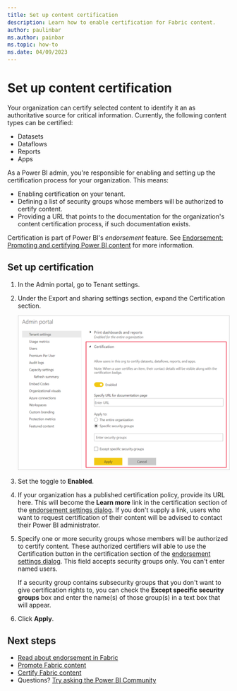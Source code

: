 ```yaml
---
title: Set up content certification
description: Learn how to enable certification for Fabric content.
author: paulinbar
ms.author: painbar
ms.topic: how-to
ms.date: 04/09/2023
---
```


# Set up content certification

Your organization can certify selected content to identify it an as authoritative source for critical information. Currently, the following content types can be certified:
* Datasets
* Dataflows
* Reports
* Apps

As a Power BI admin, you're responsible for enabling and setting up the certification process for your organization. This means:
* Enabling certification on your tenant.
* Defining a list of security groups whose members will be authorized to certify content.
* Providing a URL that points to the documentation for the organization's content certification process, if such documentation exists.

Certification is part of Power BI's *endorsement* feature. See [Endorsement: Promoting and certifying Power BI content](endorsement-overview.md) for more information.

## Set up certification

1. In the Admin portal, go to Tenant settings.
1. Under the Export and sharing settings section, expand the Certification section.

   [ ![Screenshot of how to set up dataset and dataflow certification](media/endorsement-setup/service-admin-certification-setup-dialog.png)](media/endorsement-setup/service-admin-certification-setup-dialog.png#lightbox)

1. Set the toggle to **Enabled**.
1. If your organization has a published certification policy, provide its URL here. This will become the **Learn more** link in the certification section of the [endorsement settings dialog](endorsement-certify.md#request-content-certification). If you don't supply a link, users who want to request certification of their content will be advised to contact their Power BI administrator.
1. Specify one or more security groups whose members will be authorized to certify content. These authorized certifiers will able to use the Certification button in the certification section of the [endorsement settings dialog](endorsement-certify.md#certify-content). This field accepts security groups only. You can't enter named users.
    
    If a security group contains subsecurity groups that you don't want to give certification rights to, you can check the **Except specific security groups** box and enter the name(s) of those group(s) in a text box that will appear.
1. Click **Apply**.

## Next steps
* [Read about endorsement in Fabric](endorsement-overview.md)
* [Promote Fabric content](endorsement-promote.md)
* [Certify Fabric content](endorsement-certify.md)
* Questions? [Try asking the Power BI Community](https://community.powerbi.com/)